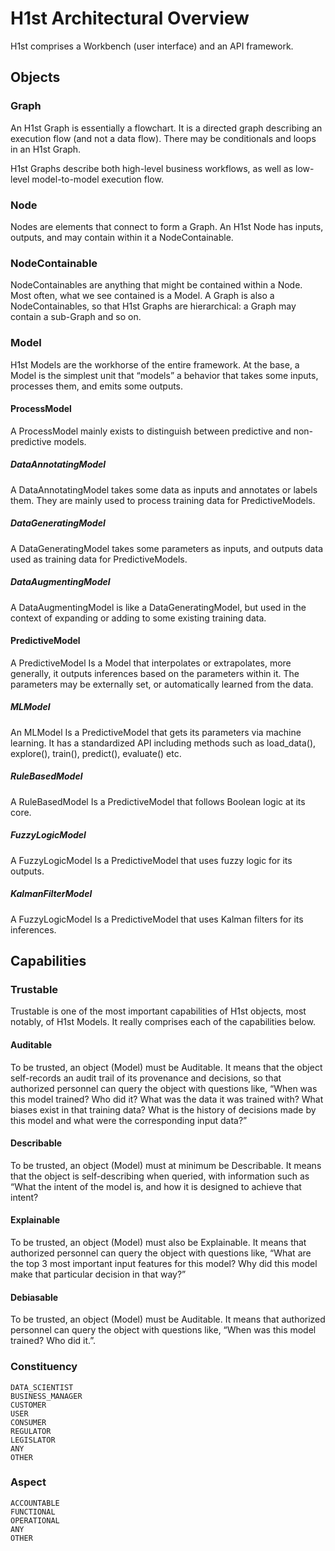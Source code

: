 H1st Architectural Overview
====

H1st comprises a Workbench (user interface) and an API framework.

## Objects

### Graph
An H1st Graph is essentially a flowchart. It is a directed graph describing an execution flow (and not a data flow). There may be conditionals and loops in an H1st Graph.

H1st Graphs describe both high-level business workflows, as well as low-level model-to-model execution flow.

### Node
Nodes are elements that connect to form a Graph. An H1st Node has inputs, outputs, and may contain within it a NodeContainable.

### NodeContainable
NodeContainables are anything that might be contained within a Node. Most often, what we see contained is a Model. A Graph is also a NodeContainables, so that H1st Graphs are hierarchical: a Graph may contain a sub-Graph and so on.

### Model
H1st Models are the workhorse of the entire framework. At the base, a Model is the simplest unit that “models” a behavior that takes some inputs, processes them, and emits some outputs.

#### ProcessModel
A ProcessModel mainly exists to distinguish between predictive and non-predictive models.
##### DataAnnotatingModel
A DataAnnotatingModel takes some data as inputs and annotates or labels them. They are mainly used to process training data for PredictiveModels.
##### DataGeneratingModel
A DataGeneratingModel takes some parameters as inputs, and outputs data used as training data for PredictiveModels.
##### DataAugmentingModel
A DataAugmentingModel is like a DataGeneratingModel, but used in the context of expanding or adding to some existing training data.

#### PredictiveModel
A PredictiveModel Is a Model that interpolates or extrapolates, more generally, it outputs inferences based on the parameters within it. The parameters may be externally set, or automatically learned from the data.
##### MLModel
An MLModel Is a PredictiveModel that gets its parameters via machine learning. It has a standardized API including methods such as load_data(), explore(), train(), predict(), evaluate() etc.
##### RuleBasedModel
A RuleBasedModel Is a PredictiveModel that follows Boolean logic at its core.
##### FuzzyLogicModel
A FuzzyLogicModel Is a PredictiveModel that uses fuzzy logic for its outputs.
##### KalmanFilterModel
A FuzzyLogicModel Is a PredictiveModel that uses Kalman filters for its inferences.




## Capabilities

### Trustable
Trustable is one of the most important capabilities of H1st objects, most notably, of H1st Models. It really comprises each of the capabilities below.

#### Auditable
To be trusted, an object (Model) must be Auditable. It means that the object self-records an audit trail of its provenance and decisions, so that authorized personnel can query the object with questions like, “When was this model trained? Who did it? What was the data it was trained with? What biases exist in that training data? What is the history of decisions made by this model and what were the corresponding input data?”

#### Describable
To be trusted, an object (Model) must at minimum be Describable. It means that the object is self-describing when queried, with information such as “What the intent of the model is, and how it is designed to achieve that intent?

#### Explainable
To be trusted, an object (Model) must also be Explainable. It means that authorized personnel can query the object with questions like, “What are the top 3 most important input features for this model? Why did this model make that particular decision in that way?”

#### Debiasable
To be trusted, an object (Model) must be Auditable. It means that authorized personnel can query the object with questions like, “When was this model trained? Who did it.”.

### Constituency
    DATA_SCIENTIST
    BUSINESS_MANAGER
    CUSTOMER
    USER
    CONSUMER
    REGULATOR
    LEGISLATOR
    ANY
    OTHER
    
### Aspect
    ACCOUNTABLE
    FUNCTIONAL
    OPERATIONAL
    ANY
    OTHER
